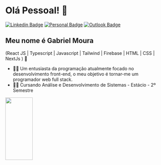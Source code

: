 
<h1>Olá Pessoal! 👋</h1>

[![Linkedin Badge](https://img.shields.io/badge/-LinkedIn-6633cc?style=flat-square&logo=Linkedin&logoColor=white&link=https://www.linkedin.com/in/gabriel-moura-b63382161/)](https://www.linkedin.com/in/gabriel-moura-b63382161/)
[![Personal Badge](https://img.shields.io/badge/-Website-6633cc?style=flat-square&logo=Me&logoColor=white&link=https://portfolio-gabrieldev.vercel.app/)](https://portfolio-gabrieldev.vercel.app/)
[![Outlook Badge](https://img.shields.io/badge/-gabrielm.reis@outlook.com-6633cc?style=flat-square&logo=Outlook&logoColor=white&link=mailto:gabrielm.reis@outlook.com)](mailto:gabrielm.reis@outlook.com)


## Meu nome é Gabriel Moura
(React JS | Typescript | Javascript | Tailwind | Firebase | HTML | CSS | NextJs ) 🚀
- 👩‍💻 Um entusiasta da programação atualmente focado no desenvolvimento front-end, o meu objetivo é tornar-me um programador web full stack.
- 👨‍🎓 Cursando Análise e Desenvolvimento de Sistemas - Estácio - 2º Semestre
<div align="left">
  
  <img width="41%" height="195px" src="https://github-readme-stats.vercel.app/api/top-langs/?username=gbmouraa&layout=compact&hide_border=true&title_color=8f00ff&text_color=ffffff&bg_color=0d1117" />
  
 </div>



